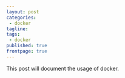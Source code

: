 ```yaml
---
layout: post
categories:
 - docker
tagline:
tags:
 - docker
published: true
frontpage: true
---
```


This post will document the usage of docker.
